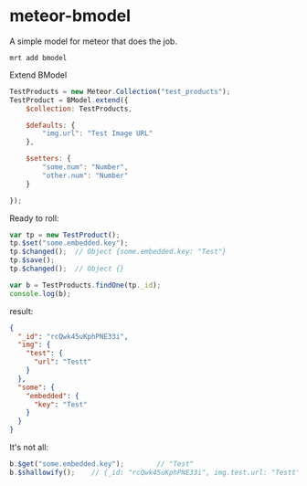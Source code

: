 meteor-bmodel
=============

A simple model for meteor that does the job.

`mrt add bmodel`

Extend BModel

```js
TestProducts = new Meteor.Collection("test_products");
TestProduct = BModel.extend({
	$collection: TestProducts,

	$defaults: {
		"img.url": "Test Image URL"
	},

	$setters: {
		"some.num": "Number",
		"other.num": "Number"
	}

});

```

Ready to roll:

```js
var tp = new TestProduct();
tp.$set("some.embedded.key");
tp.$changed();	// Object {some.embedded.key: "Test"}
tp.$save();
tp.$changed();	// Object {}

var b = TestProducts.findOne(tp._id);
console.log(b);
```

result:
```json
{
  "_id": "rcQwk45uKphPNE33i",
  "img": {
    "test": {
      "url": "Testt"
    }
  },
  "some": {
    "embedded": {
      "key": "Test"
    }
  }
}
```

It's not all:
```js
b.$get("some.embedded.key");		// "Test"
b.$shallowify();	// {_id: "rcQwk45uKphPNE33i", img.test.url: "Testt", some.embedded.key: "Test"}
```